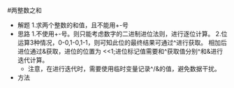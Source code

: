 #两整数之和
- 解题
    1.求两个整数的和值，且不能用+-号
- 思路
    1.不使用+-号。则只能考虑数字的二进制进位法则，进行逐位计算。
    2.位运算3种情况，0-0,1-0,1-1，则可知此位的最终结果可通过^进行获取。
    相加后进位通过&获取，进位的位置为 <<1;进位标记值需要和^获取值分别^和&进行迭代计算。
     - 注意，在进行迭代时，需要使用临时变量记录^/&的值，避免数据干扰。
- 方法